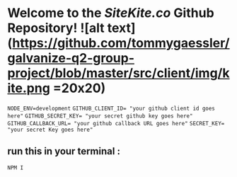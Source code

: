 # Welcome to the *SiteKite.co* Github Repository! ![alt text](https://github.com/tommygaessler/galvanize-q2-group-project/blob/master/src/client/img/kite.png =20x20)


`NODE_ENV=development`
`GITHUB_CLIENT_ID= "your github client id goes here"`
`GITHUB_SECRET_KEY= "your secret github key goes here"`
`GITHUB_CALLBACK_URL= "your github callback URL goes here"`
`SECRET_KEY= "your secret Key goes here"`


## run this in your terminal :
`NPM I`
